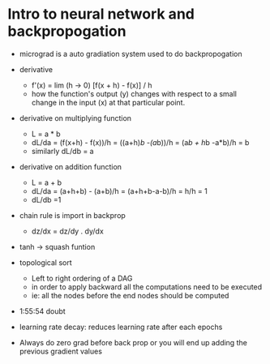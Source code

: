 # Intro to neural network and backpropogation

- micrograd is a auto gradiation system used to do backpropogation
- derivative 
  - f'(x) = lim (h -> 0) [f(x + h) - f(x)] / h 
  - how the function's output (y) changes with respect to a small change in the input (x) at that particular point.


- derivative on multiplying function
  - L =  a * b
  - dL/da = (f(x+h) - f(x))/h = ((a+h)*b -(a*b))/h = (a*b + h*b -a*b)/h = b
  - similarly dL/db = a
- derivative on addition function
  - L = a + b
  - dL/da = (a+h+b) - (a+b)/h = (a+h+b-a-b)/h = h/h = 1
  - dL/db =1

- chain rule is import in backprop
  - dz/dx = dz/dy . dy/dx
- tanh -> squash funtion

- topological sort
  - Left to right ordering of a DAG
  - in order to apply backward all the computations need to be executed
  - ie: all the nodes before the end nodes should be computed

- 1:55:54 doubt

- learning rate decay: reduces learning rate after each epochs
- Always do zero grad before back prop or you will end up adding the previous gradient values
